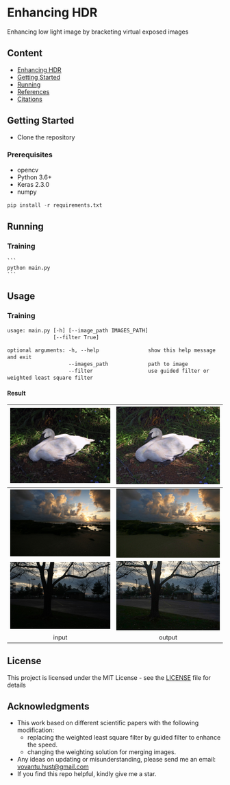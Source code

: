 # Enhancing HDR
Enhancing low light image by bracketing virtual exposed images
## Content
- [Enhancing HDR](#enhancing-hdr)
- [Getting Started](#getting-tarted)
- [Running](#running)
- [References](#references)
- [Citations](#citation)

## Getting Started

- Clone the repository

### Prerequisites
- opencv
- Python 3.6+
- Keras 2.3.0
- numpy

```python
pip install -r requirements.txt
```

## Running
### Training 
    ```
    python main.py
    ```
## Usage
### Training
```
usage: main.py [-h] [--image_path IMAGES_PATH]
               [--filter True]
```

```
optional arguments: -h, --help                show this help message and exit
                    --images_path             path to image
                    --filter                  use guided filter or weighted least square filter
```

#### Result
![INPUT](imgs/Duck.png) | ![OUTPUT](imgs/rs_Duck.png) |
|:---:|:---:|
![INPUT](imgs/test2.jpg) | ![OUTPUT](imgs/rs_test2.jpg) |
![INPUT](imgs/test1.jpg) | ![OUTPUT](imgs/rs_test1.jpg) |
| input | output |

## License

This project is licensed under the MIT License - see the [LICENSE](https://github.com/tuvovan/NHDRRNet/blob/master/LICENSE) file for details

## Acknowledgments
- This work based on different scientific papers with the following modification:
    - replacing the weighted least square filter by guided filter to enhance the speed.
    - changing the weighting solution for merging images.
- Any ideas on updating or misunderstanding, please send me an email: <vovantu.hust@gmail.com>
- If you find this repo helpful, kindly give me a star.
